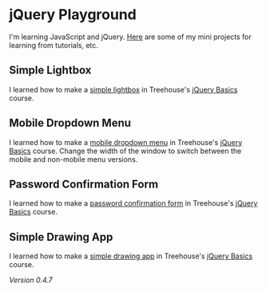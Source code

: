# jQuery Playground

I'm learning JavaScript and jQuery. [Here](http://mfcovington.github.io/jquery-playground/index.html) are some of my mini projects for learning from tutorials, etc.

## Simple Lightbox

I learned how to make a [simple lightbox](http://mfcovington.github.io/jquery-playground/lightbox/) in Treehouse's [jQuery Basics](https://teamtreehouse.com/library/jquery-basics/creating-a-simple-lightbox/) course.

## Mobile Dropdown Menu

I learned how to make a [mobile dropdown menu](http://mfcovington.github.io/jquery-playground/mobile-dropdown/) in Treehouse's [jQuery Basics](https://teamtreehouse.com/library/jquery-basics/creating-a-mobile-drop-down-menu/) course. Change the width of the window to switch between the mobile and non-mobile menu versions.

## Password Confirmation Form

I learned how to make a [password confirmation form](http://mfcovington.github.io/jquery-playground/password-confirmation/) in Treehouse's [jQuery Basics](https://teamtreehouse.com/library/jquery-basics/creating-a-password-confirmation-form/) course.

## Simple Drawing App

I learned how to make a [simple drawing app](http://mfcovington.github.io/jquery-playground/draw/) in Treehouse's [jQuery Basics](https://teamtreehouse.com/library/jquery-basics/creating-a-simple-drawing-application/) course.

*Version 0.4.7*
